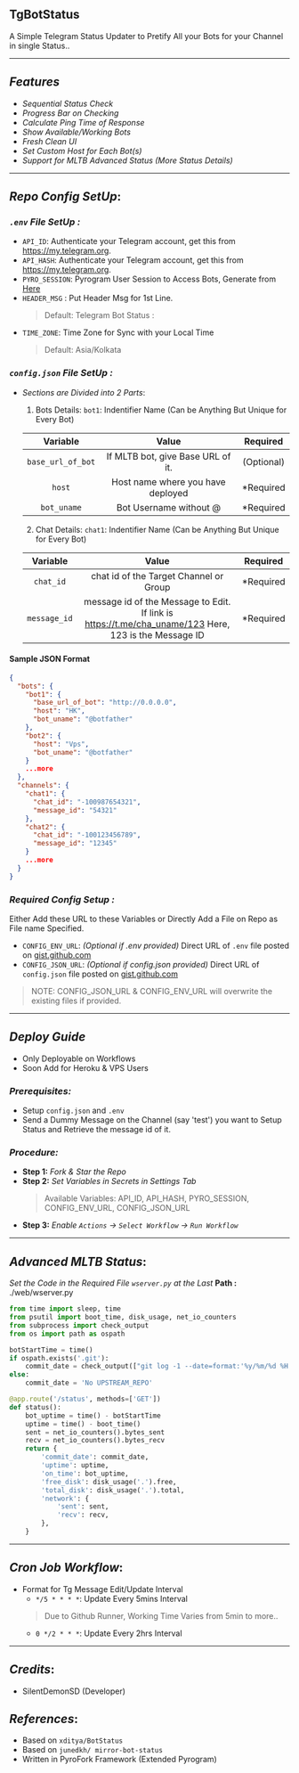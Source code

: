 ## TgBotStatus
A Simple Telegram Status Updater to Pretify All your Bots for your Channel in single Status..

---

## ***Features***
- _Sequential Status Check_
- _Progress Bar on Checking_
- _Calculate Ping Time of Response_
- _Show Available/Working Bots_
- _Fresh Clean UI_
- _Set Custom Host for Each Bot(s)_
- _Support for MLTB Advanced Status (More Status Details)_

---

## ***Repo Config SetUp***:

### _`.env` File SetUp :_
- `API_ID`: Authenticate your Telegram account, get this from https://my.telegram.org.
- `API_HASH`: Authenticate your Telegram account, get this from https://my.telegram.org.
- `PYRO_SESSION`: Pyrogram User Session to Access Bots, Generate from [Here](https://colab.research.google.com/drive/1wjYvtwUo5zDsUvukyafAR9Of-2NYkKsu)
- `HEADER_MSG` : Put Header Msg for 1st Line. 
  > Default: Telegram Bot Status :
- `TIME_ZONE`: Time Zone for Sync with your Local Time
  > Default: Asia/Kolkata

### _`config.json` File SetUp :_
- _Sections are Divided into 2 Parts_:
  1. Bots Details:
    `bot1`: Indentifier Name (Can be Anything But Unique for Every Bot)

    |Variable|Value|Required|
    |:---:|:---:|:---:|
    |`base_url_of_bot`|If MLTB bot, give Base URL of it.|(Optional)|
    |`host`|Host name where you have deployed|*Required|
    |`bot_uname`|Bot Username without @|*Required|
    
  2. Chat Details:
    `chat1`: Indentifier Name (Can be Anything But Unique for Every Bot)

    |Variable|Value|Required|
    |:---:|:---:|:---:|
    |`chat_id`|chat id of the Target Channel or Group|*Required|
    |`message_id`|message id of the Message to Edit. If link is https://t.me/cha_uname/123 Here, 123 is the Message ID|*Required|

#### Sample JSON Format
```json
{
  "bots": {
    "bot1": {
      "base_url_of_bot": "http://0.0.0.0",
      "host": "HK",
      "bot_uname": "@botfather"
    },
    "bot2": {
      "host": "Vps",
      "bot_uname": "@botfather"
    }
    ...more
  },
  "channels": {
    "chat1": {
      "chat_id": "-100987654321",
      "message_id": "54321"
    },
    "chat2": {
      "chat_id": "-100123456789",
      "message_id": "12345"
    }
    ...more
  }
}
```

### _Required Config Setup :_
Either Add these URL to these Variables or Directly Add a File on Repo as File name Specified.

- `CONFIG_ENV_URL`: _(Optional if .env provided)_ Direct URL of `.env` file posted on [gist.github.com](https://gist.github.com)
- `CONFIG_JSON_URL`:  _(Optional if config.json provided)_ Direct URL of `config.json` file posted on [gist.github.com](https://gist.github.com)

> NOTE: CONFIG_JSON_URL & CONFIG_ENV_URL will overwrite the existing files if provided.

---

## ***Deploy Guide***
- Only Deployable on Workflows
- Soon Add for Heroku & VPS Users

### _Prerequisites:_
- Setup `config.json` and `.env`
- Send a Dummy Message on the Channel (say 'test') you want to Setup Status and Retrieve the message id of it.

### _Procedure:_
- **Step 1:** _Fork & Star the Repo_
- **Step 2:** _Set Variables in Secrets in Settings Tab_
  > Available Variables: API_ID, API_HASH, PYRO_SESSION, CONFIG_ENV_URL, CONFIG_JSON_URL
- **Step 3:** _Enable `Actions` -> `Select Workflow` -> `Run Workflow`_

---

## ***Advanced MLTB Status***:
_Set the Code in the Required File `wserver.py` at the Last_
**Path :** ./web/wserver.py 

```py
from time import sleep, time
from psutil import boot_time, disk_usage, net_io_counters
from subprocess import check_output
from os import path as ospath

botStartTime = time()
if ospath.exists('.git'):
    commit_date = check_output(["git log -1 --date=format:'%y/%m/%d %H:%M' --pretty=format:'%cd'"], shell=True).decode()
else:
    commit_date = 'No UPSTREAM_REPO'

@app.route('/status', methods=['GET'])
def status():
    bot_uptime = time() - botStartTime
    uptime = time() - boot_time()
    sent = net_io_counters().bytes_sent
    recv = net_io_counters().bytes_recv
    return {
        'commit_date': commit_date,
        'uptime': uptime,
        'on_time': bot_uptime,
        'free_disk': disk_usage('.').free,
        'total_disk': disk_usage('.').total,
        'network': {
            'sent': sent,
            'recv': recv,
        },
    }
```

---

## ***Cron Job Workflow***:
- Format for Tg Message Edit/Update Interval
  - `*/5 * * * *`: Update Every 5mins Interval
  > Due to Github Runner, Working Time Varies from 5min to more..
  - `0 */2 * * *`: Update Every 2hrs Interval

---

## ***Credits***:
- SilentDemonSD (Developer)

## ***References***:
- Based on `xditya/BotStatus`
- Based on `junedkh/ mirror-bot-status`
- Written in PyroFork Framework (Extended Pyrogram)

